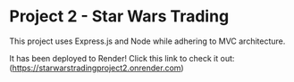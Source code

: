 # Project 2 - Star Wars Trading

This project uses Express.js and Node while adhering to MVC architecture. 

It has been deployed to Render! Click this link to check it out: (https://starwarstradingproject2.onrender.com)
